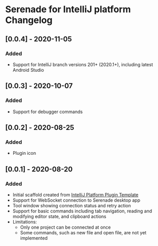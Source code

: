<!-- Keep a Changelog guide -> https://keepachangelog.com -->

# Serenade for IntelliJ platform Changelog

## [0.0.4] - 2020-11-05
### Added
- Support for IntelliJ branch versions 201+ (2020.1+), including latest Android Studio 

## [0.0.3] - 2020-10-07
### Added
- Support for debugger commands

## [0.0.2] - 2020-08-25
### Added
- Plugin icon

## [0.0.1] - 2020-08-20
### Added
- Initial scaffold created from [IntelliJ Platform Plugin Template](https://github.com/JetBrains/intellij-platform-plugin-template)
- Support for WebSocket connection to Serenade desktop app
- Tool window showing connection status and retry action
- Support for basic commands including tab navigation, reading and modifying editor state, and clipboard actions
- Limitations: 
    - Only one project can be connected at once
    - Some commands, such as new file and open file, are not yet implemented
